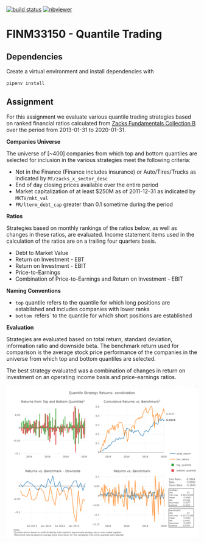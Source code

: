 [![build status](https://github.com/CalebEverett/finm33150-quantile-trading/actions/workflows/build.yml/badge.svg)](https://github.com/CalebEverett/finm33150-quantile-trading/actions/workflows/build.yml)
[![nbviewer](https://raw.githubusercontent.com/jupyter/design/master/logos/Badges/nbviewer_badge.svg)](https://nbviewer.jupyter.org/github/CalebEverett/finm33150-quantile-trading/blob/master/quantile_trading.ipynb)

# FINM33150 - Quantile Trading

<!-- START doctoc generated TOC please keep comment here to allow auto update -->
<!-- END doctoc generated TOC please keep comment here to allow auto update -->

## Dependencies

Create a virtual environment and install dependencies with

    pipenv install

## Assignment
For this assignment we evaluate various quantile trading strategies based on ranked financial ratios calculated from [Zacks Fundamentals Collection B](https://www.quandl.com/databases/ZFB/documentation) over the period from 2013-01-31 to 2020-01-31.

**Companies Universe**

The universe of \[~400\] companies from which top and bottom quantiles are selected for inclusion in the various strategies meet the following criteria:

* Not in the Finance (Finance includes insurance) or Auto/Tires/Trucks as indicated by `MT/zacks_x_sector_desc`
* End of day closing prices available over the entire period
* Market capitalization of at least $250M as of 2011-12-31 as indicated by `MKTV/mkt_val`
* `FR/lterm_debt_cap` greater than 0.1 sometime during the period

**Ratios**

Strategies based on monthly rankings of the ratios below, as well as changes in these ratios, are evaluated. Income statement items used in the calculation of the ratios are on a trailing four quarters basis.

* Debt to Market Value
* Return on Investment - EBT
* Return on Investment - EBIT
* Price-to-Earnings
* Combination of Price-to-Earnings and Return on Investment - EBIT

**Naming Conventions**

* `top` quantile refers to the quantile for which long positions are established and includes companies with lower ranks
* `bottom `refers` to the quantile for which short positions are established

**Evaluation**

Strategies are evaluated based on total return, standard deviation, information ratio and downside beta. The benchmark return used for comparison is the average stock price performance of the companies in the universe from which top and bottom quantiles are selected.

The best strategy evaluated was a combination of changes in return on investment on an operating income basis and price-earnings ratios.

![qunatile strategy](combination.png)